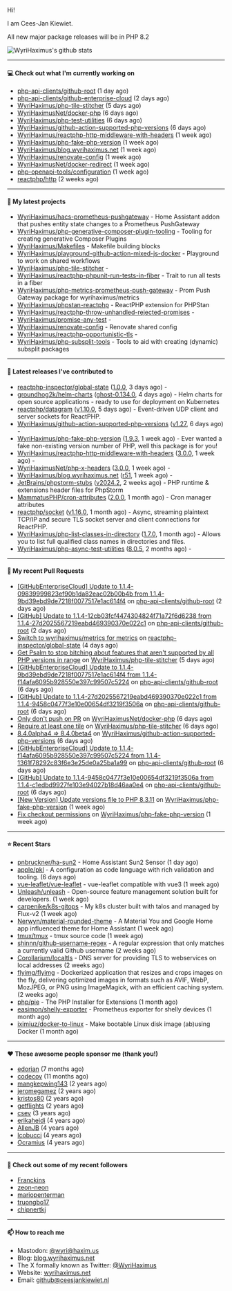 Hi!

I am Cees-Jan Kiewiet.

All new major package releases will be in PHP 8.2

![WyriHaximus's github stats](https://github-readme-stats.vercel.app/api?username=WyriHaximus&show_icons=true)

---

#### 💻 Check out what I'm currently working on

- [php-api-clients/github-root](https://github.com/php-api-clients/github-root) (1 day ago)
- [php-api-clients/github-enterprise-cloud](https://github.com/php-api-clients/github-enterprise-cloud) (2 days ago)
- [WyriHaximus/php-tile-stitcher](https://github.com/WyriHaximus/php-tile-stitcher) (5 days ago)
- [WyriHaximusNet/docker-php](https://github.com/WyriHaximusNet/docker-php) (6 days ago)
- [WyriHaximus/php-test-utilities](https://github.com/WyriHaximus/php-test-utilities) (6 days ago)
- [WyriHaximus/github-action-supported-php-versions](https://github.com/WyriHaximus/github-action-supported-php-versions) (6 days ago)
- [WyriHaximus/reactphp-http-middleware-with-headers](https://github.com/WyriHaximus/reactphp-http-middleware-with-headers) (1 week ago)
- [WyriHaximus/php-fake-php-version](https://github.com/WyriHaximus/php-fake-php-version) (1 week ago)
- [WyriHaximus/blog.wyrihaximus.net](https://github.com/WyriHaximus/blog.wyrihaximus.net) (1 week ago)
- [WyriHaximus/renovate-config](https://github.com/WyriHaximus/renovate-config) (1 week ago)
- [WyriHaximusNet/docker-redirect](https://github.com/WyriHaximusNet/docker-redirect) (1 week ago)
- [php-openapi-tools/configuration](https://github.com/php-openapi-tools/configuration) (1 week ago)
- [reactphp/http](https://github.com/reactphp/http) (2 weeks ago)

---

#### 🌱 My latest projects

- [WyriHaximus/hacs-prometheus-pushgateway](https://github.com/WyriHaximus/hacs-prometheus-pushgateway) - Home Assistant addon that pushes entity state changes to a Prometheus PushGateway
- [WyriHaximus/php-generative-composer-plugin-tooling](https://github.com/WyriHaximus/php-generative-composer-plugin-tooling) - Tooling for creating generative Composer Plugins
- [WyriHaximus/Makefiles](https://github.com/WyriHaximus/Makefiles) - Makefile building blocks
- [WyriHaximus/playground-github-action-mixed-js-docker](https://github.com/WyriHaximus/playground-github-action-mixed-js-docker) - Playground to work on shared workflows
- [WyriHaximus/php-tile-stitcher](https://github.com/WyriHaximus/php-tile-stitcher) - 
- [WyriHaximus/reactphp-phpunit-run-tests-in-fiber](https://github.com/WyriHaximus/reactphp-phpunit-run-tests-in-fiber) - Trait to run all tests in a fiber
- [WyriHaximus/php-metrics-prometheus-push-gateway](https://github.com/WyriHaximus/php-metrics-prometheus-push-gateway) - Prom Push Gateway package for wyrihaximus/metrics
- [WyriHaximus/phpstan-reactphp](https://github.com/WyriHaximus/phpstan-reactphp) - ReactPHP extension for PHPStan
- [WyriHaximus/reactphp-throw-unhandled-rejected-promises](https://github.com/WyriHaximus/reactphp-throw-unhandled-rejected-promises) - 
- [WyriHaximus/promise-any-test](https://github.com/WyriHaximus/promise-any-test) - 
- [WyriHaximus/renovate-config](https://github.com/WyriHaximus/renovate-config) - Renovate shared config
- [WyriHaximus/reactphp-opportunistic-tls](https://github.com/WyriHaximus/reactphp-opportunistic-tls) - 
- [WyriHaximus/php-subsplit-tools](https://github.com/WyriHaximus/php-subsplit-tools) - Tools to aid with creating (dynamic) subsplit packages

---

#### 🔭 Latest releases I've contributed to

- [reactphp-inspector/global-state](https://github.com/reactphp-inspector/global-state) ([1.0.0](https://github.com/reactphp-inspector/global-state/releases/tag/1.0.0), 3 days ago) - 
- [groundhog2k/helm-charts](https://github.com/groundhog2k/helm-charts) ([ghost-0.134.0](https://github.com/groundhog2k/helm-charts/releases/tag/ghost-0.134.0), 4 days ago) - Helm charts for open source applications - ready to use for deployment on Kubernetes
- [reactphp/datagram](https://github.com/reactphp/datagram) ([v1.10.0](https://github.com/reactphp/datagram/releases/tag/v1.10.0), 5 days ago) - Event-driven UDP client and server sockets for ReactPHP.
- [WyriHaximus/github-action-supported-php-versions](https://github.com/WyriHaximus/github-action-supported-php-versions) ([v1.27](https://github.com/WyriHaximus/github-action-supported-php-versions/releases/tag/v1.27), 6 days ago) - 
- [WyriHaximus/php-fake-php-version](https://github.com/WyriHaximus/php-fake-php-version) ([1.9.3](https://github.com/WyriHaximus/php-fake-php-version/releases/tag/1.9.3), 1 week ago) - Ever wanted a fake non-existing version number of PHP, well this package is for you!
- [WyriHaximus/reactphp-http-middleware-with-headers](https://github.com/WyriHaximus/reactphp-http-middleware-with-headers) ([3.0.0](https://github.com/WyriHaximus/reactphp-http-middleware-with-headers/releases/tag/3.0.0), 1 week ago) - 
- [WyriHaximusNet/php-x-headers](https://github.com/WyriHaximusNet/php-x-headers) ([3.0.0](https://github.com/WyriHaximusNet/php-x-headers/releases/tag/3.0.0), 1 week ago) - 
- [WyriHaximus/blog.wyrihaximus.net](https://github.com/WyriHaximus/blog.wyrihaximus.net) ([r51](https://github.com/WyriHaximus/blog.wyrihaximus.net/releases/tag/r51), 1 week ago) - 
- [JetBrains/phpstorm-stubs](https://github.com/JetBrains/phpstorm-stubs) ([v2024.2](https://github.com/JetBrains/phpstorm-stubs/releases/tag/v2024.2), 2 weeks ago) - PHP runtime &amp; extensions header files for PhpStorm
- [MammatusPHP/cron-attributes](https://github.com/MammatusPHP/cron-attributes) ([2.0.0](https://github.com/MammatusPHP/cron-attributes/releases/tag/2.0.0), 1 month ago) - Cron manager attributes
- [reactphp/socket](https://github.com/reactphp/socket) ([v1.16.0](https://github.com/reactphp/socket/releases/tag/v1.16.0), 1 month ago) - Async, streaming plaintext TCP/IP and secure TLS socket server and client connections for ReactPHP.
- [WyriHaximus/php-list-classes-in-directory](https://github.com/WyriHaximus/php-list-classes-in-directory) ([1.7.0](https://github.com/WyriHaximus/php-list-classes-in-directory/releases/tag/1.7.0), 1 month ago) - Allows you to list full qualified class names in directories and files.
- [WyriHaximus/php-async-test-utilities](https://github.com/WyriHaximus/php-async-test-utilities) ([8.0.5](https://github.com/WyriHaximus/php-async-test-utilities/releases/tag/8.0.5), 2 months ago) - 

---

#### 🔨 My recent Pull Requests

- [[GitHubEnterpriseCloud] Update to 1.1.4-09839999823ef90b1da82eac02b00b4b from 1.1.4-9bd39ebd9de7218f0077517e1ac614f4](https://github.com/php-api-clients/github-root/pull/1284) on [php-api-clients/github-root](https://github.com/php-api-clients/github-root) (2 days ago)
- [[GitHub] Update to 1.1.4-12cb03fcf4474304824f71a72f6d6238 from 1.1.4-27d2025567219eabd469390370e022c1](https://github.com/php-api-clients/github-root/pull/1283) on [php-api-clients/github-root](https://github.com/php-api-clients/github-root) (2 days ago)
- [Switch to wyrihaximus/metrics for metrics](https://github.com/reactphp-inspector/global-state/pull/2) on [reactphp-inspector/global-state](https://github.com/reactphp-inspector/global-state) (4 days ago)
- [Get Psalm to stop bitching about features that aren&#39;t supported by all PHP versions in range](https://github.com/WyriHaximus/php-tile-stitcher/pull/13) on [WyriHaximus/php-tile-stitcher](https://github.com/WyriHaximus/php-tile-stitcher) (5 days ago)
- [[GitHubEnterpriseCloud] Update to 1.1.4-9bd39ebd9de7218f0077517e1ac614f4 from 1.1.4-f14afa6095b928550e397c99507c5224](https://github.com/php-api-clients/github-root/pull/1282) on [php-api-clients/github-root](https://github.com/php-api-clients/github-root) (6 days ago)
- [[GitHub] Update to 1.1.4-27d2025567219eabd469390370e022c1 from 1.1.4-9458c0477f3e10e00654df3219f3506a](https://github.com/php-api-clients/github-root/pull/1281) on [php-api-clients/github-root](https://github.com/php-api-clients/github-root) (6 days ago)
- [Only don&#39;t push on PR](https://github.com/WyriHaximusNet/docker-php/pull/251) on [WyriHaximusNet/docker-php](https://github.com/WyriHaximusNet/docker-php) (6 days ago)
- [Require at least one tile](https://github.com/WyriHaximus/php-tile-stitcher/pull/12) on [WyriHaximus/php-tile-stitcher](https://github.com/WyriHaximus/php-tile-stitcher) (6 days ago)
- [8.4.0alpha4 =&gt; 8.4.0beta4](https://github.com/WyriHaximus/github-action-supported-php-versions/pull/56) on [WyriHaximus/github-action-supported-php-versions](https://github.com/WyriHaximus/github-action-supported-php-versions) (6 days ago)
- [[GitHubEnterpriseCloud] Update to 1.1.4-f14afa6095b928550e397c99507c5224 from 1.1.4-1361f78292c83f6e3e25de0a25ba1a99](https://github.com/php-api-clients/github-root/pull/1280) on [php-api-clients/github-root](https://github.com/php-api-clients/github-root) (6 days ago)
- [[GitHub] Update to 1.1.4-9458c0477f3e10e00654df3219f3506a from 1.1.4-c1edbd9927fe103e94027b18d46aa0e4](https://github.com/php-api-clients/github-root/pull/1279) on [php-api-clients/github-root](https://github.com/php-api-clients/github-root) (6 days ago)
- [[New Version] Update versions file to PHP 8.3.11](https://github.com/WyriHaximus/php-fake-php-version/pull/129) on [WyriHaximus/php-fake-php-version](https://github.com/WyriHaximus/php-fake-php-version) (1 week ago)
- [Fix checkout permissions](https://github.com/WyriHaximus/php-fake-php-version/pull/128) on [WyriHaximus/php-fake-php-version](https://github.com/WyriHaximus/php-fake-php-version) (1 week ago)

---

#### ⭐ Recent Stars

- [pnbruckner/ha-sun2](https://github.com/pnbruckner/ha-sun2) - Home Assistant Sun2 Sensor (1 day ago)
- [apple/pkl](https://github.com/apple/pkl) - A configuration as code language with rich validation and tooling. (6 days ago)
- [vue-leaflet/vue-leaflet](https://github.com/vue-leaflet/vue-leaflet) - vue-leaflet compatible with vue3 (1 week ago)
- [Unleash/unleash](https://github.com/Unleash/unleash) - Open-source feature management solution built for developers. (1 week ago)
- [carpenike/k8s-gitops](https://github.com/carpenike/k8s-gitops) - My k8s cluster built with talos and managed by Flux-v2 (1 week ago)
- [Nerwyn/material-rounded-theme](https://github.com/Nerwyn/material-rounded-theme) - A Material You and Google Home app influenced theme for Home Assistant (1 week ago)
- [tmux/tmux](https://github.com/tmux/tmux) - tmux source code (1 week ago)
- [shinnn/github-username-regex](https://github.com/shinnn/github-username-regex) - A regular expression that only matches a currently valid Github username (2 weeks ago)
- [Corollarium/localtls](https://github.com/Corollarium/localtls) - DNS server for providing TLS to webservices on local addresses (2 weeks ago)
- [flyimg/flyimg](https://github.com/flyimg/flyimg) - Dockerized application that resizes and crops images on the fly, delivering optimized images in formats such as AVIF, WebP, MozJPEG, or PNG using ImageMagick, with an efficient caching system. (2 weeks ago)
- [php/pie](https://github.com/php/pie) - The PHP Installer for Extensions (1 month ago)
- [easimon/shelly-exporter](https://github.com/easimon/shelly-exporter) - Prometheus exporter for shelly devices (1 month ago)
- [iximiuz/docker-to-linux](https://github.com/iximiuz/docker-to-linux) - Make bootable Linux disk image (ab)using Docker (1 month ago)

---

#### ❤️ These awesome people sponsor me (thank you!)

- [edorian](https://github.com/edorian) (7 months ago)
- [codecov](https://github.com/codecov) (11 months ago)
- [mangkepwing143](https://github.com/mangkepwing143) (2 years ago)
- [jeromegamez](https://github.com/jeromegamez) (2 years ago)
- [kristos80](https://github.com/kristos80) (2 years ago)
- [getflights](https://github.com/getflights) (2 years ago)
- [csev](https://github.com/csev) (3 years ago)
- [erikaheidi](https://github.com/erikaheidi) (4 years ago)
- [AllenJB](https://github.com/AllenJB) (4 years ago)
- [lcobucci](https://github.com/lcobucci) (4 years ago)
- [Ocramius](https://github.com/Ocramius) (4 years ago)

---

#### 👯 Check out some of my recent followers

- [Franckins](https://github.com/Franckins)
- [zeon-neon](https://github.com/zeon-neon)
- [mariopenterman](https://github.com/mariopenterman)
- [truongbo17](https://github.com/truongbo17)
- [chipnertkj](https://github.com/chipnertkj)

---

#### 📫 How to reach me

- Mastodon: [@wyri@haxim.us](https://toot-toot.wyrihaxim.us/@wyri)
- Blog: [blog.wyrihaximus.net](https://blog.wyrihaximus.net/)
- The X formally known as Twitter: [@WyriHaximus](https://twitter.com/WyriHaximus)
- Website: [wyrihaximus.net](https://wyrihaximus.net/)
- Email: [github@ceesjankiewiet.nl](mailto:github@ceesjankiewiet.nl)
